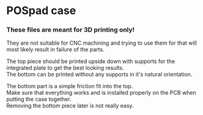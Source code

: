 # POSpad case

### These files are meant for 3D printing only! 

They are not suitable for CNC machining and trying to use them for that will most likely result in failure of the parts.

The top piece should be printed upside down with supports for the integrated plate to get the best looking results.  
The bottom can be printed without any supports in it's natural orientation.

The bottom part is a simple friction fit into the top.  
Make sure that everything works and is installed properly on the PCB when putting the case together.  
Removing the bottom piece later is not really easy.
